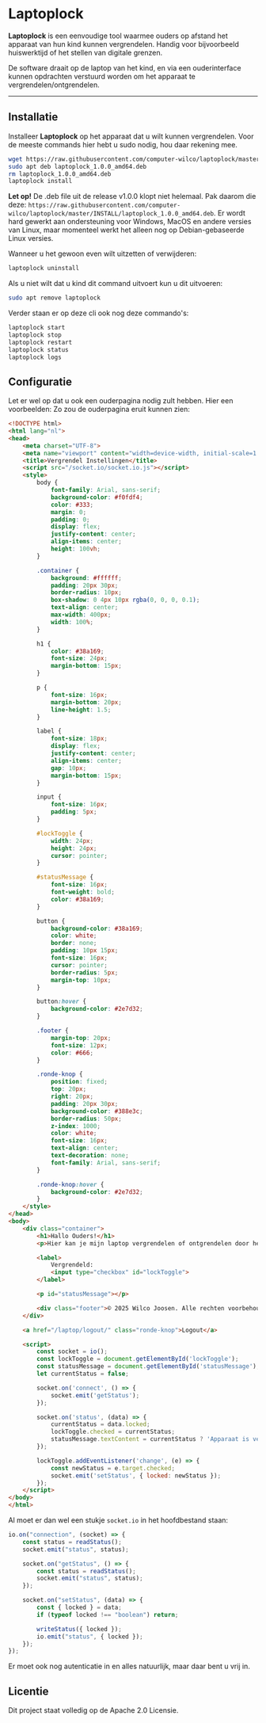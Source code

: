 # Laptoplock

**Laptoplock** is een eenvoudige tool waarmee ouders op afstand het apparaat van hun kind kunnen vergrendelen. Handig voor bijvoorbeeld huiswerktijd of het stellen van digitale grenzen.

De software draait op de laptop van het kind, en via een ouderinterface kunnen opdrachten verstuurd worden om het apparaat te vergrendelen/ontgrendelen.

---

## Installatie

Installeer **Laptoplock** op het apparaat dat u wilt kunnen vergrendelen.
Voor de meeste commands hier hebt u sudo nodig, hou daar rekening mee.

```bash
wget https://raw.githubusercontent.com/computer-wilco/laptoplock/master/INSTALL/laptoplock_1.0.0_amd64.deb
sudo apt deb laptoplock_1.0.0_amd64.deb
rm laptoplock_1.0.0_amd64.deb
laptoplock install
```
**Let op!** De .deb file uit de release v1.0.0 klopt niet helemaal. Pak daarom die deze: `https://raw.githubusercontent.com/computer-wilco/laptoplock/master/INSTALL/laptoplock_1.0.0_amd64.deb`.
Er wordt hard gewerkt aan ondersteuning voor Windows, MacOS en andere versies van Linux, maar momenteel werkt het alleen nog op Debian-gebaseerde Linux versies.

Wanneer u het gewoon even wilt uitzetten of verwijderen:
```bash
laptoplock uninstall
```
Als u niet wilt dat u kind dit command uitvoert kun u dit uitvoeren:
```bash
sudo apt remove laptoplock
```
Verder staan er op deze cli ook nog deze commando's:
```bash
laptoplock start
laptoplock stop
laptoplock restart
laptoplock status
laptoplock logs
```

## Configuratie
Let er wel op dat u ook een ouderpagina nodig zult hebben. Hier een voorbeelden:
Zo zou de ouderpagina eruit kunnen zien:
```html
<!DOCTYPE html>
<html lang="nl">
<head>
    <meta charset="UTF-8">
    <meta name="viewport" content="width=device-width, initial-scale=1.0">
    <title>Vergrendel Instellingen</title>
    <script src="/socket.io/socket.io.js"></script>
    <style>
        body {
            font-family: Arial, sans-serif;
            background-color: #f0fdf4;
            color: #333;
            margin: 0;
            padding: 0;
            display: flex;
            justify-content: center;
            align-items: center;
            height: 100vh;
        }

        .container {
            background: #ffffff;
            padding: 20px 30px;
            border-radius: 10px;
            box-shadow: 0 4px 10px rgba(0, 0, 0, 0.1);
            text-align: center;
            max-width: 400px;
            width: 100%;
        }

        h1 {
            color: #38a169;
            font-size: 24px;
            margin-bottom: 15px;
        }

        p {
            font-size: 16px;
            margin-bottom: 20px;
            line-height: 1.5;
        }

        label {
            font-size: 18px;
            display: flex;
            justify-content: center;
            align-items: center;
            gap: 10px;
            margin-bottom: 15px;
        }

        input {
            font-size: 16px;
            padding: 5px;
        }

        #lockToggle {
            width: 24px;
            height: 24px;
            cursor: pointer;
        }

        #statusMessage {
            font-size: 16px;
            font-weight: bold;
            color: #38a169;
        }

        button {
            background-color: #38a169;
            color: white;
            border: none;
            padding: 10px 15px;
            font-size: 16px;
            cursor: pointer;
            border-radius: 5px;
            margin-top: 10px;
        }

        button:hover {
            background-color: #2e7d32;
        }

        .footer {
            margin-top: 20px;
            font-size: 12px;
            color: #666;
        }

        .ronde-knop {
            position: fixed;
            top: 20px;
            right: 20px;
            padding: 20px 30px;
            background-color: #388e3c;
            border-radius: 50px;
            z-index: 1000;
            color: white;
            font-size: 16px;
            text-align: center;
            text-decoration: none;
            font-family: Arial, sans-serif;
        }

        .ronde-knop:hover {
            background-color: #2e7d32;
        }
    </style>
</head>
<body>
    <div class="container">
        <h1>Hallo Ouders!</h1>
        <p>Hier kan je mijn laptop vergrendelen of ontgrendelen door het vinkje hieronder te gebruiken.</p>

        <label>
            Vergrendeld:
            <input type="checkbox" id="lockToggle">
        </label>

        <p id="statusMessage"></p>

        <div class="footer">© 2025 Wilco Joosen. Alle rechten voorbehouden.</div>
    </div>

    <a href="/laptop/logout/" class="ronde-knop">Logout</a>

    <script>
        const socket = io();
        const lockToggle = document.getElementById('lockToggle');
        const statusMessage = document.getElementById('statusMessage');
        let currentStatus = false;

        socket.on('connect', () => {
            socket.emit('getStatus');
        });

        socket.on('status', (data) => {
            currentStatus = data.locked;
            lockToggle.checked = currentStatus;
            statusMessage.textContent = currentStatus ? 'Apparaat is vergrendeld' : 'Apparaat is ontgrendeld';
        });

        lockToggle.addEventListener('change', (e) => {
            const newStatus = e.target.checked;
            socket.emit('setStatus', { locked: newStatus });
        });
    </script>
</body>
</html>
```
Al moet er dan wel een stukje `socket.io` in het hoofdbestand staan:
```js
io.on("connection", (socket) => {
    const status = readStatus();
    socket.emit("status", status);

    socket.on("getStatus", () => {
        const status = readStatus();
        socket.emit("status", status);
    });

    socket.on("setStatus", (data) => {
        const { locked } = data;
        if (typeof locked !== "boolean") return;

        writeStatus({ locked });
        io.emit("status", { locked });
    });
});
```
Er moet ook nog autenticatie in en alles natuurlijk, maar daar bent u vrij in.

## Licentie
Dit project staat volledig op de Apache 2.0 Licensie.
